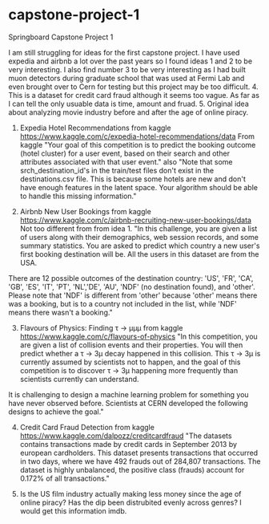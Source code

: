 # capstone-project-1
Springboard Capstone Project 1

I am still struggling for ideas for the first capstone project. I have used expedia and airbnb a lot over the past years so I found ideas 1 and 2 to be very interesting. I also find number 3 to be very interesting as I had built muon detectors during graduate school that was used at Fermi Lab and even brought over to Cern for testing but this project may be too difficult. 4. This is a dataset for credit card fraud although it seems too vague. As far as I can tell the only usuable data is time, amount and fruad. 5. Original idea about analyzing movie industry before and after the age of online piracy. 


1. Expedia Hotel Recommendations from kaggle https://www.kaggle.com/c/expedia-hotel-recommendations/data
From kaggle "Your goal of this competition is to predict the booking outcome (hotel cluster) for a user event, based on their search and other attributes associated with that user event." also "Note that some srch_destination_id's in the train/test files don't exist in the destinations.csv file. This is because some hotels are new and don't have enough features in the latent space. Your algorithm should be able to handle this missing information."


2. Airbnb New User Bookings from kaggle https://www.kaggle.com/c/airbnb-recruiting-new-user-bookings/data
Not too different from from idea 1. "In this challenge, you are given a list of users along with their demographics, web session records, and some summary statistics. You are asked to predict which country a new user's first booking destination will be. All the users in this dataset are from the USA.

There are 12 possible outcomes of the destination country: 'US', 'FR', 'CA', 'GB', 'ES', 'IT', 'PT', 'NL','DE', 'AU', 'NDF' (no destination found), and 'other'. Please note that 'NDF' is different from 'other' because 'other' means there was a booking, but is to a country not included in the list, while 'NDF' means there wasn't a booking."


3. Flavours of Physics: Finding τ → μμμ from kaggle https://www.kaggle.com/c/flavours-of-physics  "In this competition, you are given a list of collision events and their properties. You will then predict whether a τ → 3μ decay happened in this collision. This τ → 3μ is currently assumed by scientists not to happen, and the goal of this competition is to discover τ → 3μ happening more frequently than scientists currently can understand.

It is challenging to design a machine learning problem for something you have never observed before. Scientists at CERN developed the following designs to achieve the goal."


4. Credit Card Fraud Detection from kaggle https://www.kaggle.com/dalpozz/creditcardfraud "The datasets contains transactions made by credit cards in September 2013 by european cardholders. This dataset presents transactions that occurred in two days, where we have 492 frauds out of 284,807 transactions. The dataset is highly unbalanced, the positive class (frauds) account for 0.172% of all transactions." 


5. Is the US film industry actually making less money since the age of online piracy? Has the dip been distrubited evenly across genres? I would get this information imdb. 
